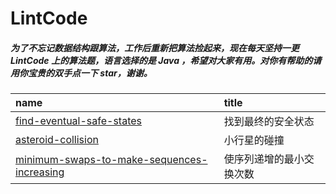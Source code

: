 # LintCode

##### 为了不忘记数据结构跟算法，工作后重新把算法捡起来，现在每天坚持一更 LintCode 上的算法题，语言选择的是 Java ，希望对大家有用。对你有帮助的请用你宝贵的双手点一下 star，谢谢。


| name                                                | title                                      |
| :-------------------------------------------------- | :----------------------------------------- |
| [find-eventual-safe-states](找到最终的安全状态)        | 找到最终的安全状态                      |
| [asteroid-collision](小行星的碰撞)                  | 小行星的碰撞                                     |
| [minimum-swaps-to-make-sequences-increasing](使序列递增的最小交换次数)                | 使序列递增的最小交换次数                                     |


